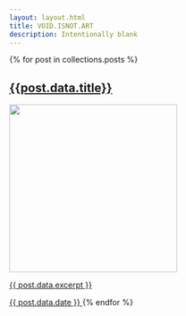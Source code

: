 ```yaml
---
layout: layout.html
title: VOID.ISNOT.ART
description: Intentionally blank
---
```



{% for post in collections.posts %}
<a href="{{post.data.page.url}}" class="post">
    <h2>{{post.data.title}}</h2>
    <img src="{{post.data.image}}" width="300">
    <p>{{ post.data.excerpt }}</p>
    <time datetime="{{ post.data.date }}">{{ post.data.date }}</time>
</a>
{% endfor %}